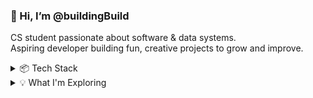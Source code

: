 ### 👋 Hi, I’m @buildingBuild </h3>

CS student passionate about software & data systems. <br>
Aspiring developer building fun, creative projects to grow and improve.  <br>

<details>  
 <summary> 📦 Tech Stack </summary>  
- ⚙️ C++ <br>  
- 🌐 HTML / CSS / JavaScript <br>  
- 🍎 Swift (iOS Development) <br>  
- 🐍 Python <br>   
</details>

<details>
 <summary>💡 What I'm Exploring </summary>
- 🌐 Building fullstack applications <br>
- 🛠️ Data engineering <br>
-  🌱Java & springboot <br>
</details>



<!---
buildingBuild/buildingBuild is a ✨ special ✨ repository because its `README.md` (this file) appears on your GitHub profile.
You can click the Preview link to take a look at your changes.
--->
